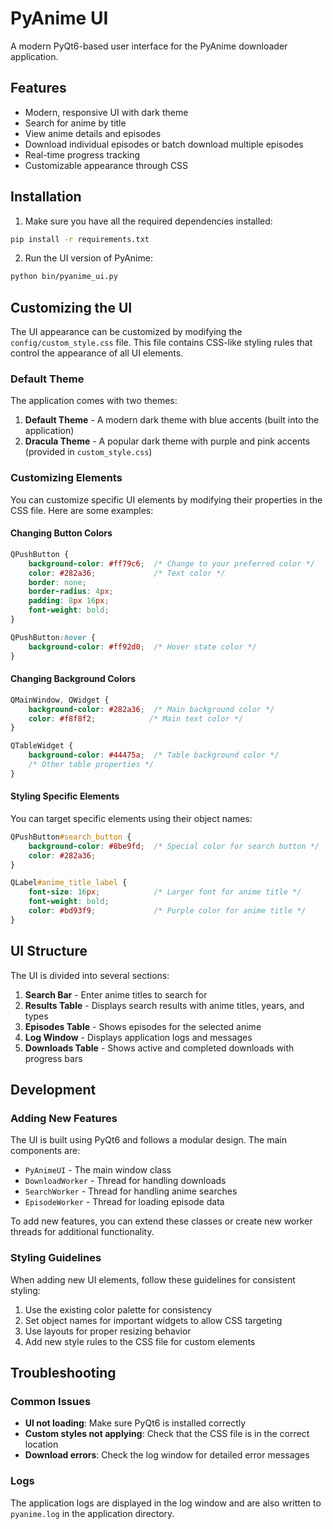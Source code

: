 # PyAnime UI

A modern PyQt6-based user interface for the PyAnime downloader application.

## Features

- Modern, responsive UI with dark theme
- Search for anime by title
- View anime details and episodes
- Download individual episodes or batch download multiple episodes
- Real-time progress tracking
- Customizable appearance through CSS

## Installation

1. Make sure you have all the required dependencies installed:

```bash
pip install -r requirements.txt
```

2. Run the UI version of PyAnime:

```bash
python bin/pyanime_ui.py
```

## Customizing the UI

The UI appearance can be customized by modifying the `config/custom_style.css` file. This file contains CSS-like styling rules that control the appearance of all UI elements.

### Default Theme

The application comes with two themes:

1. **Default Theme** - A modern dark theme with blue accents (built into the application)
2. **Dracula Theme** - A popular dark theme with purple and pink accents (provided in `custom_style.css`)

### Customizing Elements

You can customize specific UI elements by modifying their properties in the CSS file. Here are some examples:

#### Changing Button Colors

```css
QPushButton {
    background-color: #ff79c6;  /* Change to your preferred color */
    color: #282a36;             /* Text color */
    border: none;
    border-radius: 4px;
    padding: 8px 16px;
    font-weight: bold;
}

QPushButton:hover {
    background-color: #ff92d0;  /* Hover state color */
}
```

#### Changing Background Colors

```css
QMainWindow, QWidget {
    background-color: #282a36;  /* Main background color */
    color: #f8f8f2;            /* Main text color */
}

QTableWidget {
    background-color: #44475a;  /* Table background color */
    /* Other table properties */
}
```

#### Styling Specific Elements

You can target specific elements using their object names:

```css
QPushButton#search_button {
    background-color: #8be9fd;  /* Special color for search button */
    color: #282a36;
}

QLabel#anime_title_label {
    font-size: 16px;            /* Larger font for anime title */
    font-weight: bold;
    color: #bd93f9;             /* Purple color for anime title */
}
```

## UI Structure

The UI is divided into several sections:

1. **Search Bar** - Enter anime titles to search for
2. **Results Table** - Displays search results with anime titles, years, and types
3. **Episodes Table** - Shows episodes for the selected anime
4. **Log Window** - Displays application logs and messages
5. **Downloads Table** - Shows active and completed downloads with progress bars

## Development

### Adding New Features

The UI is built using PyQt6 and follows a modular design. The main components are:

- `PyAnimeUI` - The main window class
- `DownloadWorker` - Thread for handling downloads
- `SearchWorker` - Thread for handling anime searches
- `EpisodeWorker` - Thread for loading episode data

To add new features, you can extend these classes or create new worker threads for additional functionality.

### Styling Guidelines

When adding new UI elements, follow these guidelines for consistent styling:

1. Use the existing color palette for consistency
2. Set object names for important widgets to allow CSS targeting
3. Use layouts for proper resizing behavior
4. Add new style rules to the CSS file for custom elements

## Troubleshooting

### Common Issues

- **UI not loading**: Make sure PyQt6 is installed correctly
- **Custom styles not applying**: Check that the CSS file is in the correct location
- **Download errors**: Check the log window for detailed error messages

### Logs

The application logs are displayed in the log window and are also written to `pyanime.log` in the application directory.